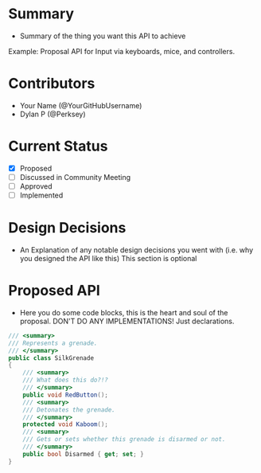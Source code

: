 # Summary
- Summary of the thing you want this API to achieve
    
Example: Proposal API for Input via keyboards, mice, and controllers.

# Contributors
- Your Name (@YourGitHubUsername)
- Dylan P (@Perksey)

# Current Status
- [x] Proposed
- [ ] Discussed in Community Meeting
- [ ] Approved
- [ ] Implemented

# Design Decisions
- An Explanation of any notable design decisions you went with (i.e. why you designed the API like this)
This section is optional

# Proposed API
- Here you do some code blocks, this is the heart and soul of the proposal. DON'T DO ANY IMPLEMENTATIONS! Just declarations.

```cs
/// <summary>
/// Represents a grenade.
/// </summary>
public class SilkGrenade
{
    /// <summary>
    /// What does this do?!?
    /// </summary>
    public void RedButton();
    /// <summary>
    /// Detonates the grenade.
    /// </summary>
    protected void Kaboom();
    /// <summary>
    /// Gets or sets whether this grenade is disarmed or not.
    /// </summary>
    public bool Disarmed { get; set; }
}
```
